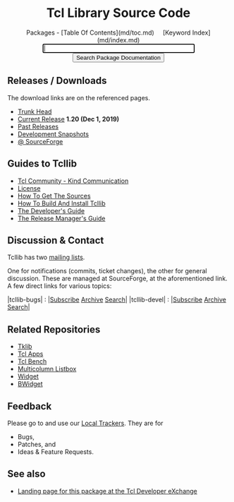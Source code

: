 <div class='fossil-doc' data-title='Tcl Library Source Code'>

<h1 align="center">Tcl Library Source Code</h1>

<center>
Packages - [Table Of Contents](md/toc.md)
&nbsp;&nbsp;&nbsp;
[Keyword Index](md/index.md)
</center>

<center>
	<form action='../../../docsrch' method='GET'>
	<input type="text" name="s" size="40" autofocus>
	<input type="submit" value="Search Package Documentation">
	</form>
</center>

## Releases / Downloads

The download links are on the referenced pages.

   * [Trunk Head](head.md)
   * [Current Release](../../../technote/cd3a11c3065120d491009e64a19f7676176045cd) __1.20 (Dec 1, 2019)__
   * [Past Releases](../../../wiki?name=Past+Releases)
   * [Development Snapshots](../../../wiki?name=Development+Snapshots)
   * [@ SourceForge](https://sourceforge.net/projects/tcllib/files/)

## Guides to Tcllib

   * [Tcl Community - Kind Communication](md/tcllib/files/devdoc/tcl_community_communication.md)
   * [License](md/tcllib/files/devdoc/tcllib_license.md)
   * [How To Get The Sources](md/tcllib/files/devdoc/tcllib_sources.md)
   * [How To Build And Install Tcllib](md/tcllib/files/devdoc/tcllib_installer.md)
   * [The Developer's Guide](md/tcllib/files/devdoc/tcllib_devguide.md)
   * [The Release Manager's Guide](md/tcllib/files/devdoc/tcllib_releasemgr.md)

## Discussion & Contact

Tcllib has two
[mailing lists](https://sourceforge.net/p/tcllib/mailman/).

One for notifications (commits, ticket changes), the other for general
discussion. These are managed at SourceForge, at the aforementioned
link. A few direct links for various topics:

|tcllib-bugs| : |[Subscribe](https://lists.sourceforge.net/lists/listinfo/tcllib-bugs) [Archive](https://sourceforge.net/p/tcllib/mailman/tcllib-bugs) [Search](https://sourceforge.net/p/tcllib/mailman/search/?mail_list=tcllib-bugs)|
|tcllib-devel| : |[Subscribe](https://lists.sourceforge.net/lists/listinfo/tcllib-devel) [Archive](https://sourceforge.net/p/tcllib/mailman/tcllib-devel) [Search](https://sourceforge.net/p/tcllib/mailman/search/?mail_list=tcllib-devel)|

## Related Repositories

   * [Tklib](../../../../tklib)
   * [Tcl Apps](../../../../tclapps)
   * [Tcl Bench](../../../../tclbench)
   * [Multicolumn Listbox](../../../../mclistbox)
   * [Widget](../../../../widget)
   * [BWidget](../../../../bwidget)

## Feedback

Please go to and use our
[Local Trackers](../../../reportlist).
They are for

   * Bugs,
   * Patches, and	 
   * Ideas & Feature Requests.

## See also

   * [Landing page for this package at the Tcl Developer eXchange](http://www.tcl.tk/software/tcllib/)

